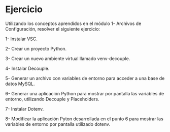<h1> Ejercicio </h1>

Utilizando los conceptos aprendidos en el módulo 1- Archivos de
Configuración, resolver el siguiente ejercicio:

1- Instalar VSC.

2- Crear un proyecto Python.

3- Crear un nuevo ambiente virtual llamado venv-decouple.

4- Instalar Decouple.

5- Generar un archivo con variables de entorno para acceder a
una base de datos MySQL.

6- Generar una aplicación Python para mostrar por pantalla las
variables de entorno, utilizando Decouple y Placeholders.

7- Instalar Dotenv.

8- Modificar la aplicación Pyton desarrollada en el punto 6 para
mostrar las variables de entorno por pantalla utilizado dotenv.
